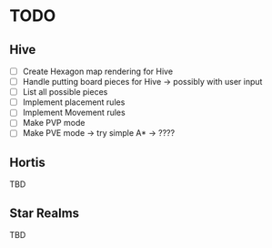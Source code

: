 # TODO

## Hive

- [ ] Create Hexagon map rendering for Hive
- [ ] Handle putting board pieces for Hive
      -> possibly with user input
- [ ] List all possible pieces
- [ ] Implement placement rules
- [ ] Implement Movement rules
- [ ] Make PVP mode
- [ ] Make PVE mode
      -> try simple A\*
      -> ????

## Hortis

TBD

## Star Realms

TBD
